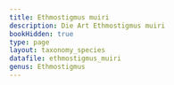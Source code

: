 ```yaml
---
title: Ethmostigmus muiri
description: Die Art Ethmostigmus muiri
bookHidden: true
type: page
layout: taxonomy_species
datafile: ethmostigmus_muiri
genus: Ethmostigmus
---
```


